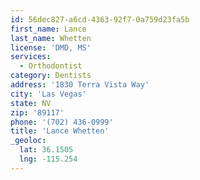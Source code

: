 ```yaml
---
id: 56dec827-a6cd-4363-92f7-0a759d23fa5b
first_name: Lance
last_name: Whetten
license: 'DMD, MS'
services:
  - Orthodontist
category: Dentists
address: '1830 Terra Vista Way'
city: 'Las Vegas'
state: NV
zip: '89117'
phone: '(702) 436-0999'
title: 'Lance Whetten'
_geoloc:
  lat: 36.1505
  lng: -115.254
---
```

